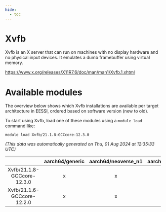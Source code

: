 ```yaml
---
hide:
  - toc
---
```


Xvfb
====


Xvfb is an X server that can run on machines with no display hardware and no physical input devices. It emulates a dumb framebuffer using virtual memory.

https://www.x.org/releases/X11R7.6/doc/man/man1/Xvfb.1.xhtml
# Available modules


The overview below shows which Xvfb installations are available per target architecture in EESSI, ordered based on software version (new to old).

To start using Xvfb, load one of these modules using a `module load` command like:

```shell
module load Xvfb/21.1.8-GCCcore-12.3.0
```

*(This data was automatically generated on Thu, 01 Aug 2024 at 12:35:33 UTC)*  

| |aarch64/generic|aarch64/neoverse_n1|aarch64/neoverse_v1|x86_64/generic|x86_64/amd/zen2|x86_64/amd/zen3|x86_64/intel/haswell|x86_64/intel/skylake_avx512|
| :---: | :---: | :---: | :---: | :---: | :---: | :---: | :---: | :---: |
|Xvfb/21.1.8-GCCcore-12.3.0|x|x|x|x|x|x|x|x|
|Xvfb/21.1.6-GCCcore-12.2.0|x|x|x|x|x|x|x|x|
